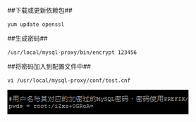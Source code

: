 ##下载或更新依赖包##
````shell
yum update openssl
````
##生成密码##
````shell
/usr/local/mysql-proxy/bin/encrypt 123456
````
##将密码加入到配置文件中##
````shell
vi /usr/local/mysql-proxy/conf/test.cnf
````
![修改之后](https://raw.githubusercontent.com/piggsoft/Atlas-reseach/master/res/1.png)
